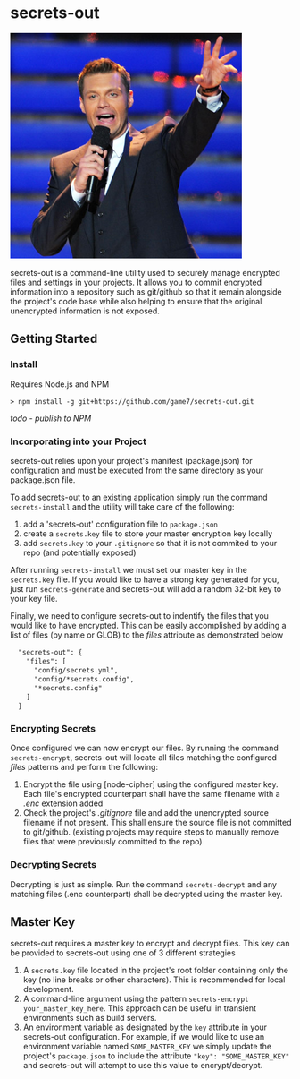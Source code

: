# secrets-out

![Seacrest Out!](\ryan_seacrest_415.jpg?raw=true "Seacrest Out!")

secrets-out is a command-line utility used to securely manage encrypted files and settings in your projects.  It allows you to commit encrypted information into a repository such as git/github so that it remain alongside the project's code base while also helping to ensure that the original unencrypted information is not exposed.

## Getting Started

### Install

Requires Node.js and NPM

````
> npm install -g git+https://github.com/game7/secrets-out.git
````

*todo - publish to NPM*

### Incorporating into your Project

secrets-out relies upon your project's manifest (package.json) for configuration and must be executed from the same directory as your package.json file.

To add secrets-out to an existing application simply run the command `secrets-install` and the utility will take care of the following:

1. add a 'secrets-out' configuration file to `package.json`
2. create a `secrets.key` file to store your master encryption key locally
3. add `secrets.key` to your `.gitignore` so that it is not commited to your repo (and potentially exposed)

After running `secrets-install` we must set our master key in the `secrets.key` file.  If you would like to have a strong key generated for you, just run `secrets-generate` and secrets-out will add a random 32-bit key to your key file.

Finally, we need to configure secrets-out to indentify the files that you would like to have encrypted.  This can be easily accomplished by adding a list of files (by name or GLOB) to the *files* attribute as demonstrated below

````
  "secrets-out": {
    "files": [
      "config/secrets.yml",
      "config/*secrets.config",
      "*secrets.config"
    ]
  }
````

### Encrypting Secrets

Once configured we can now encrypt our files.  By running the command `secrets-encrypt`, secrets-out will locate all files matching the configured *files* patterns and perform the following:

1. Encrypt the file using [node-cipher] using the configured master key.  Each file's encrypted counterpart shall have the same filename with a *.enc* extension added
2. Check the project's *.gitignore* file and add the unencrypted source filename if not present.  This shall ensure the source file is not committed to git/github.  (existing projects may require steps to manually remove files that were previously committed to the repo)

### Decrypting Secrets

Decrypting is just as simple.  Run the command `secrets-decrypt` and any matching files (.enc counterpart) shall be decrypted using the master key.

## Master Key

secrets-out requires a master key to encrypt and decrypt files.  This key can be provided to secrets-out using one of 3 different strategies

1. A `secrets.key` file located in the project's root folder containing only the key (no line breaks or other characters). This is recommended for local development.
2. A command-line argument using the pattern `secrets-encrypt your_master_key_here`.  This approach can be useful in transient environments such as build servers.
3. An environment variable as designated by the `key` attribute in your secrets-out configuration.  For example, if we would like to use an environment variable named `SOME_MASTER_KEY` we simply update the project's `package.json` to include the attribute `"key": "SOME_MASTER_KEY"` and secrets-out will attempt to use this value to encrypt/decrypt.
